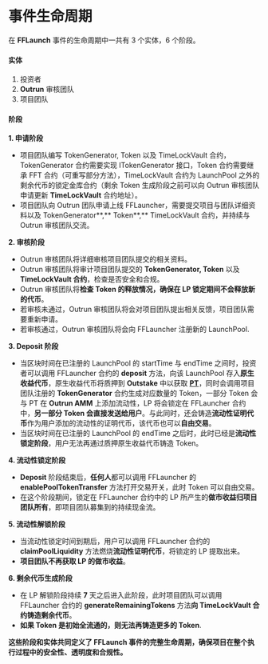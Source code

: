 # 事件生命周期

在 **FFLaunch** 事件的生命周期中一共有 3 个实体，6 个阶段。

#### 实体

1. 投资者
2. **Outrun** 审核团队
3. 项目团队

#### 阶段

**1. 申请阶段**

* 项目团队编写 TokenGenerator, Token 以及 TimeLockVault 合约，TokenGenerator 合约需要实现 ITokenGenerator 接口，Token 合约需要继承 FFT 合约（可重写部分方法），TimeLockVault 合约为 LaunchPool 之外的剩余代币的锁定金库合约（剩余 Token 生成阶段之前可以向 Outrun 审核团队申请更新 **TimeLockVault** 合约地址）。
* 项目团队向 Outrun 团队申请上线 FFLauncher，需要提交项目与团队详细资料以及 TokenGenerator\*\*,\*\* Token\*\*,\*\* TimeLockVault 合约，并持续与 Outrun 审核团队交流。

**2. 审核阶段**

* Outrun 审核团队将详细审核项目团队提交的相关资料。
* Outrun 审核团队将审计项目团队提交的 **TokenGenerator, Token** 以及 **TimeLockVault 合约**，检查是否安全和合规。
* Outrun 审核团队将**检查 Token 的释放情况，确保在 LP 锁定期间不会释放新的代币**。
* 若审核未通过，Outrun 审核团队将会对项目团队提出相关反馈，项目团队需要重新申请。
* 若审核通过，Outrun 审核团队将会向 FFLauncher 注册新的 LaunchPool.

**3. Deposit 阶段**

* 当区块时间在已注册的 LaunchPool 的 startTime 与 endTime 之间时，投资者可以调用 FFLauncher 合约的 **deposit** 方法，向该 LaunchPool 存入**原生收益代币**，原生收益代币将质押到 **Outstake** 中以获取 [**PT**](../outstake/yield-tokenization/pt.md)，同时会调用项目团队注册的 **TokenGenerator** 合约生成对应数量的 Token，一部分 Token 会与 PT 在 **Outrun AMM** 上添加流动性，LP 将会锁定在 FFLauncher 合约中，**另一部分 Token 会直接发送给用户**。与此同时，还会铸造**流动性证明代币**作为用户添加的流动性的证明代币，该代币也可以**自由交易**。
* 当区块时间在已注册的 LaunchPool 的 endTime 之后时，此时已经是**流动性锁定阶段**，用户无法再通过质押原生收益代币铸造 Token。

**4. 流动性锁定阶段**

* **Deposit** 阶段结束后，**任何人**都可以调用 FFLauncher 的 **enablePoolTokenTransfer** 方法打开交易开关，此时 Token 可以自由交易。
* 在这个阶段期间，锁定在 FFLauncher 合约中的 LP 所产生的**做市收益归项目团队所有**，即项目团队募集到的持续现金流。

**5. 流动性解锁阶段**

* 当流动性锁定时间到期后，用户可以调用 FFLauncher 合约的 **claimPoolLiquidity** 方法燃烧**流动性证明代币**，将锁定的 LP 提取出来。
* **项目团队不再获取 LP 的做市收益**。

**6. 剩余代币生成阶段**

* 在 LP 解锁阶段持续 **7** 天之后进入此阶段，此时项目团队可以调用 FFLauncher 合约的 **generateRemainingTokens** 方法**向 TimeLockVault 合约铸造剩余代币**。
* **如果 Token 是初始全流通的，则无法再铸造更多的 Token**.

**这些阶段和实体共同定义了 FFLaunch 事件的完整生命周期，确保项目在整个执行过程中的安全性、透明度和合规性。**
